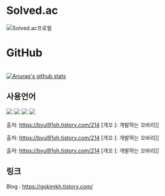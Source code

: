 # Solved.ac <br>
![Solved.ac프로필](http://mazassumnida.wtf/api/v2/generate_badge?boj=gokimkq123)
# GitHub 
<br> [![Anurag's github stats](https://github-readme-stats.vercel.app/api?username=gokimkq123&show_icons=true&theme=onedark)](https://github.com/gokimkq123)


## 사용언어
<img src="https://img.shields.io/badge/mysql-4479A1?style=for-the-badge&logo=mysql&logoColor=white">
<img src="https://img.shields.io/badge/javascript-F7DF1E?style=for-the-badge&logo=javascript&logoColor=black">
<img src="https://img.shields.io/badge/html-E34F26?style=for-the-badge&logo=html5&logoColor=white">
<img src="https://img.shields.io/badge/css-1572B6?style=for-the-badge&logo=css3&logoColor=white">

출처: https://byul91oh.tistory.com/214 [개꼬 [: 개발하는 꼬바리]]

출처: https://byul91oh.tistory.com/214 [개꼬 [: 개발하는 꼬바리]]

출처: https://byul91oh.tistory.com/214 [개꼬 [: 개발하는 꼬바리]]
## 링크
Blog : https://gokimkh.tistory.com/
